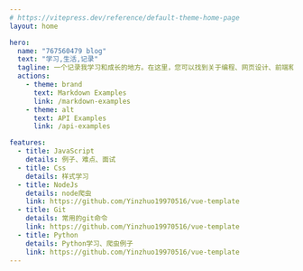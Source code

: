 ```yaml
---
# https://vitepress.dev/reference/default-theme-home-page
layout: home

hero:
  name: "767560479 blog"
  text: "学习,生活,记录"
  tagline: 一个记录我学习和成长的地方。在这里，您可以找到关于编程、网页设计、前端和后端开发等方面的文章。我致力于分享我的知识和经验，希望对您有所帮助。
  actions:
    - theme: brand
      text: Markdown Examples
      link: /markdown-examples
    - theme: alt
      text: API Examples
      link: /api-examples

features:
  - title: JavaScript
    details: 例子、难点、面试
  - title: Css
    details: 样式学习
  - title: NodeJs
    details: node爬虫
    link: https://github.com/Yinzhuo19970516/vue-template
  - title: Git
    details: 常用的git命令
    link: https://github.com/Yinzhuo19970516/vue-template
  - title: Python
    details: Python学习、爬虫例子
    link: https://github.com/Yinzhuo19970516/vue-template
---
```


